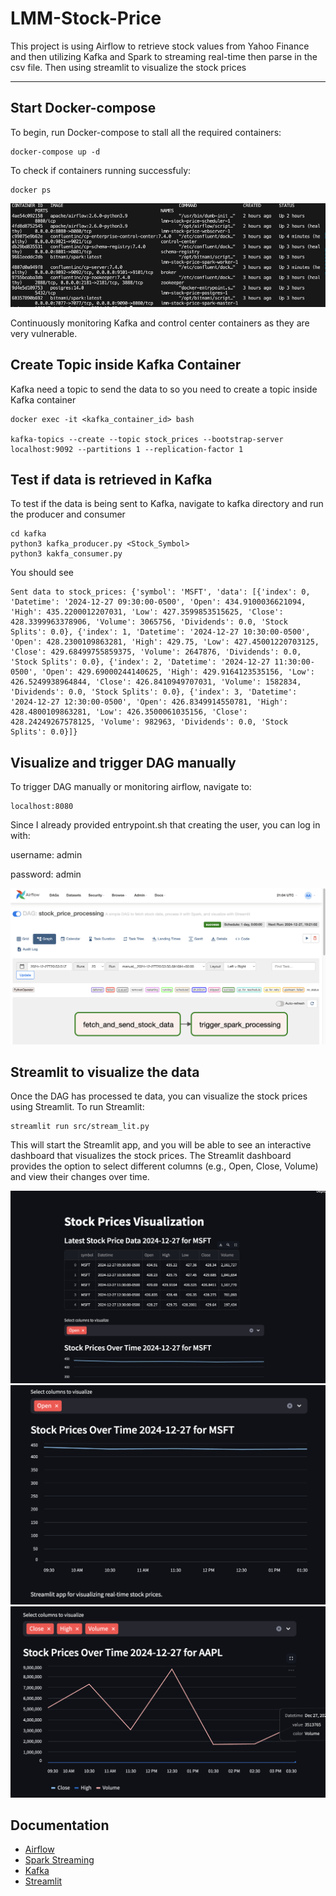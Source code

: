 # LMM-Stock-Price

This project is using Airflow to retrieve stock values from Yahoo Finance and then utilizing Kafka and Spark to streaming real-time then parse in the csv file. Then using streamlit to visualize the stock prices

---

## Start Docker-compose
To begin, run Docker-compose to stall all the required containers: 

```
docker-compose up -d
```

To check if containers running successfuly:
```
docker ps
```
![screenshot](/images/docker_containers.png)

Continuously monitoring Kafka and control center containers as they are very vulnerable.

## Create Topic inside Kafka Container

Kafka need a topic to send the data to so you need to create a topic inside Kafka container

```
docker exec -it <kafka_container_id> bash

kafka-topics --create --topic stock_prices --bootstrap-server localhost:9092 --partitions 1 --replication-factor 1
```



## Test if data is retrieved in Kafka
To test if the data is being sent to Kafka, navigate to kafka directory and run the producer and consumer
```
cd kafka
python3 kafka_producer.py <Stock_Symbol>
python3 kakfa_consumer.py
```


You should see 
```
Sent data to stock_prices: {'symbol': 'MSFT', 'data': [{'index': 0, 'Datetime': '2024-12-27 09:30:00-0500', 'Open': 434.9100036621094, 'High': 435.2200012207031, 'Low': 427.3599853515625, 'Close': 428.3399963378906, 'Volume': 3065756, 'Dividends': 0.0, 'Stock Splits': 0.0}, {'index': 1, 'Datetime': '2024-12-27 10:30:00-0500', 'Open': 428.2300109863281, 'High': 429.75, 'Low': 427.45001220703125, 'Close': 429.68499755859375, 'Volume': 2647876, 'Dividends': 0.0, 'Stock Splits': 0.0}, {'index': 2, 'Datetime': '2024-12-27 11:30:00-0500', 'Open': 429.69000244140625, 'High': 429.9164123535156, 'Low': 426.5249938964844, 'Close': 426.8410949707031, 'Volume': 1582834, 'Dividends': 0.0, 'Stock Splits': 0.0}, {'index': 3, 'Datetime': '2024-12-27 12:30:00-0500', 'Open': 426.8349914550781, 'High': 428.4800109863281, 'Low': 426.3500061035156, 'Close': 428.24249267578125, 'Volume': 982963, 'Dividends': 0.0, 'Stock Splits': 0.0}]}
```


## Visualize and trigger DAG manually
To trigger DAG manually or monitoring airflow, navigate to:

```
localhost:8080
```

Since I already provided entrypoint.sh that creating the user, you can log in with:

username: admin

password: admin

![screenshot](/images/airflow.png)

## Streamlit to visualize the data

Once the DAG has processed te data, you can visualize the stock prices using Streamlit. To run Streamlit:

```
streamlit run src/stream_lit.py
```
This will start the Streamlit app, and you will be able to see an interactive dashboard that visualizes the stock prices. The Streamlit dashboard provides the option to select different columns (e.g., Open, Close, Volume) and view their changes over time.

![screenshot](/images/streamlit_web_1.png)
![screenshot](/images/streamlit_web_2.png)
![screenshot](/images/streamlit_web_3.png)

## Documentation
- [Airflow](https://airflow.apache.org/docs/apache-airflow/stable/tutorial/index.html)
- [Spark Streaming](https://spark.apache.org/docs/3.5.3/structured-streaming-programming-guide.html)
- [Kafka](https://kafka.apache.org/documentation/)
- [Streamlit](https://streamlit.io/)